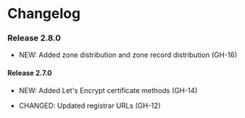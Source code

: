 # Changelog

### Release 2.8.0

- NEW: Added zone distribution and zone record distribution (GH-16)

#### Release 2.7.0

- NEW: Added Let's Encrypt certificate methods (GH-14)

- CHANGED: Updated registrar URLs (GH-12)
